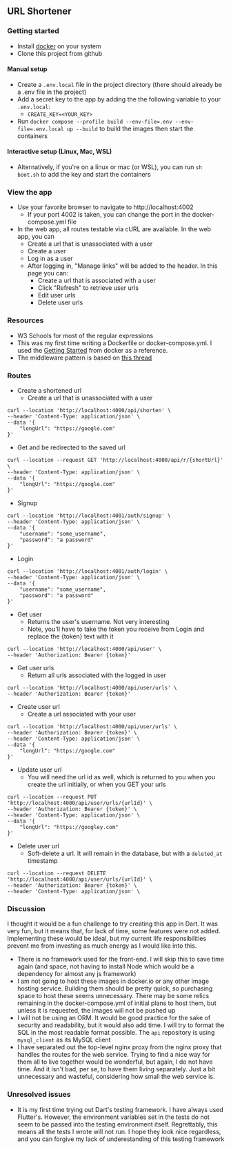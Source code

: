 ## URL Shortener
### Getting started
- Install [docker](https://docs.docker.com/compose/install/) on your system
- Clone this project from github
#### Manual setup
- Create a `.env.local` file in the project directory (there should already be a .env file in the project)
- Add a secret key to the app by adding the the following variable to your `.env.local`:
  - `CREATE_KEY=<YOUR_KEY>`
- Run `docker compose --profile build --env-file=.env --env-file=.env.local up --build` to build the images then start the containers
#### Interactive setup (Linux, Mac, WSL)
- Alternatively, if you're on a linux or mac (or WSL), you can run `sh boot.sh` to add the key and start the containers
### View the app
- Use your favorite browser to navigate to http://localhost:4002
  - If your port 4002 is taken, you can change the port in the docker-compose.yml file
- In the web app, all routes testable via cURL are available. In the web app, you can
  - Create a url that is unassociated with a user
  - Create a user
  - Log in as a user
  - After logging in, "Manage links" will be added to the header. In this page you can:
    - Create a url that is associated with a user
    - Click "Refresh" to retrieve user urls
    - Edit user urls
    - Delete user urls
### Resources
- W3 Schools for most of the regular expressions
- This was my first time writing a Dockerfile or docker-compose.yml. I used the [Getting Started](https://docs.docker.com/compose/gettingstarted/) from docker as a reference.
- The middleware pattern is based on [this thread](https://codereview.stackexchange.com/questions/274183/authentication-middleware-using-dart-shelf/274219#274219)

### Routes
- Create a shortened url
  - Create a url that is unassociated with a user
```shell
curl --location 'http://localhost:4000/api/shorten' \
--header 'Content-Type: application/json' \
--data '{
    "longUrl": "https://google.com"
}'
```
- Get and be redirected to the saved url
```shell
curl --location --request GET 'http://localhost:4000/api/r/{shortUrl}' \
--header 'Content-Type: application/json' \
--data '{
    "longUrl": "https://google.com"
}'
```
- Signup
```shell
curl --location 'http://localhost:4001/auth/signup' \
--header 'Content-Type: application/json' \
--data '{
    "username": "some_username",
    "password": "a password"
}'
```
- Login
```shell
curl --location 'http://localhost:4001/auth/login' \
--header 'Content-Type: application/json' \
--data '{
    "username": "some_username",
    "password": "a password"
}'
```
- Get user
  - Returns the user's username. Not very interesting
  - Note, you'll have to take the token you receive from Login and replace the {token} text with it
```shell
curl --location 'http://localhost:4000/api/user' \
--header 'Authorization: Bearer {token}'
```
- Get user urls
  - Return all urls associated with the logged in user
```shell
curl --location 'http://localhost:4000/api/user/urls' \
--header 'Authorization: Bearer {token}'
```
- Create user url
  - Create a url associated with your user
```shell
curl --location 'http://localhost:4000/api/user/urls' \
--header 'Authorization: Bearer {token}' \
--header 'Content-Type: application/json' \
--data '{
    "longUrl": "https://google.com"
}'
```
- Update user url
  - You will need the url id as well, which is returned to you when you create the url initially, or when you GET your urls
```shell
curl --location --request PUT 'http://localhost:4000/api/user/urls/{urlId}' \
--header 'Authorization: Bearer {token}' \
--header 'Content-Type: application/json' \
--data '{
    "longUrl": "https://googley.com"
}'
```
- Delete user url
  - Soft-delete a url. It will remain in the database, but with a `deleted_at` timestamp
```shell
curl --location --request DELETE 'http://localhost:4000/api/user/urls/{urlId}' \
--header 'Authorization: Bearer {token}' \
--header 'Content-Type: application/json' \

```
### Discussion
I thought it would be a fun challenge to try creating this app in Dart. It was very fun, but it means that, for lack of time, some features were not added. Implementing these would be ideal, but my current life responsibilities prevent me from investing as much energy as I would like into this.
- There is no framework used for the front-end. I will skip this to save time again (and space, not having to install Node which would be a dependency for almost any js framework)
- I am not going to host these images in docker.io or any other image hosting service. Building them should be pretty quick, so purchasing space to host these seems unnecessary. There may be some relics remaining in the docker-compose.yml of initial plans to host them, but unless it is requested, the images will not be pushed up
- I will not be using an ORM. It would be good practice for the sake of security and readability, but it would also add time. I will try to format the SQL in the most readable format possible. The `api` repository is using `mysql_client` as its MySQL client
- I have separated out the top-level nginx proxy from the nginx proxy that handles the routes for the web service. Trying to find a nice way for them all to live together would be wonderful, but again, I do not have time. And it isn't bad, per se, to have them living separately. Just a bit unnecessary and wasteful, considering how small the web service is.
### Unresolved issues
- It is my first time trying out Dart's testing framework. I have always used Flutter's. However, the environment variables set in the tests do not seem to be passed into the testing environment itself. Regrettably, this means all the tests I wrote will not run. I hope they look nice regardless, and you can forgive my lack of underestanding of this testing framework

